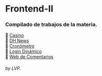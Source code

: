 # Frontend-II
### Compilado de trabajos de la materia. 
🌸 [Casino](https://lauvp-dev.github.io/Frontend-II/01-Casino/ "Casino")  
🌸 [DH News](https://lauvp-dev.github.io/Frontend-II/02-DH-News/ "DH News")  
🌸 [Cronómetro](https://lauvp-dev.github.io/Frontend-II/03-Cronometro/ "Cronómetro")  
🌸 [Login Dinámico](https://lauvp-dev.github.io/Frontend-II/04-Login-Dinamico/ "Login Dinámico")  
🌸 [Web de Comentarios](https://lauvp-dev.github.io/Frontend-II/05-Web-Comentarios/ "Web de Comentarios")  
 
###### by LVP.